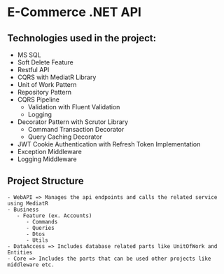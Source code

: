 # E-Commerce .NET API

## Technologies used in the project:
- MS SQL
- Soft Delete Feature
- Restful API
- CQRS with MediatR Library
- Unit of Work Pattern
- Repository Pattern
- CQRS Pipeline
    - Validation with Fluent Validation
    - Logging
- Decorator Pattern with Scrutor Library 
    - Command Transaction Decorator
    - Query Caching Decorator
- JWT Cookie Authentication with Refresh Token Implementation
- Exception Middleware
- Logging Middleware

## Project Structure
```
- WebAPI => Manages the api endpoints and calls the related service using MediatR
- Business
   - Feature (ex. Accounts)
      - Commands
      - Queries
      - Dtos
      - Utils
- DataAccess => Includes database related parts like UnitOfWork and Entities
- Core => Includes the parts that can be used other projects like middleware etc.
```